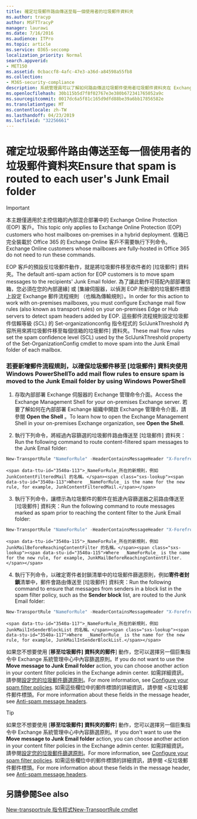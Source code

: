```yaml
---
title: 確定垃圾郵件路由傳送至每一個使用者的垃圾郵件資料夾
ms.author: tracyp
author: MSFTTracyP
manager: laurawi
ms.date: 7/16/2016
ms.audience: ITPro
ms.topic: article
ms.service: O365-seccomp
localization_priority: Normal
search.appverid:
- MET150
ms.assetid: 0cbaccf8-4afc-47e3-a36d-a84598a55fb8
ms.collection:
- M365-security-compliance
description: 系統管理員可以了解如何路由傳送垃圾郵件使用者垃圾郵件資料夾在 Exchange Online Protection。
ms.openlocfilehash: 30b115b5d7f8f02767e3e380b672341765052a9c
ms.sourcegitcommit: 0017dc6a5f81c165d9dfd88be39a6bb17856582e
ms.translationtype: MT
ms.contentlocale: zh-TW
ms.lasthandoff: 04/23/2019
ms.locfileid: "32256661"
---
```

# <a name="ensure-that-spam-is-routed-to-each-users-junk-email-folder"></a><span data-ttu-id="3540a-103">確定垃圾郵件路由傳送至每一個使用者的垃圾郵件資料夾</span><span class="sxs-lookup"><span data-stu-id="3540a-103">Ensure that spam is routed to each user's Junk Email folder</span></span>

> [!IMPORTANT]
> <span data-ttu-id="3540a-104">本主題僅適用於主控信箱的內部混合部署中的 Exchange Online Protection (EOP) 客戶。</span><span class="sxs-lookup"><span data-stu-id="3540a-104">This topic only applies to Exchange Online Protection (EOP) customers who host mailboxes on-premises in a hybrid deployment.</span></span> <span data-ttu-id="3540a-105">信箱已完全裝載於 Office 365 的 Exchange Online 客戶不需要執行下列命令。</span><span class="sxs-lookup"><span data-stu-id="3540a-105">Exchange Online customers whose mailboxes are fully-hosted in Office 365 do not need to run these commands.</span></span> 
  
<span data-ttu-id="3540a-106">EOP 客戶的預設反垃圾郵件動作，就是將垃圾郵件移至收件者的 [垃圾郵件] 資料夾。</span><span class="sxs-lookup"><span data-stu-id="3540a-106">The default anti-spam action for EOP customers is to move spam messages to the recipients' Junk Email folder.</span></span> <span data-ttu-id="3540a-107">為了讓此動作可搭配內部部署信箱，您必須在您的內部邊緣] 或 [集線伺服器，以偵測 EOP 所新增的垃圾郵件標頭上設定 Exchange 郵件流程規則 （也稱為傳輸規則）。</span><span class="sxs-lookup"><span data-stu-id="3540a-107">In order for this action to work with on-premises mailboxes, you must configure Exchange mail flow rules (also known as transport rules) on your on-premises Edge or Hub servers to detect spam headers added by EOP.</span></span> <span data-ttu-id="3540a-108">這些郵件流程規則設定垃圾郵件信賴等級 (SCL) 的 Set-organizationconfig 指令程式的 SclJunkThreshold 內容所用來將垃圾郵件移至每個信箱的垃圾郵件] 資料夾。</span><span class="sxs-lookup"><span data-stu-id="3540a-108">These mail flow rules set the spam confidence level (SCL) used by the SclJunkThreshold property of the Set-OrganizationConfig cmdlet to move spam into the Junk Email folder of each mailbox.</span></span> 
  
### <a name="to-add-mail-flow-rules-to-ensure-spam-is-moved-to-the-junk-email-folder-by-using-windows-powershell"></a><span data-ttu-id="3540a-109">若要新增郵件流程規則，以確保垃圾郵件移至 [垃圾郵件] 資料夾使用 Windows PowerShell</span><span class="sxs-lookup"><span data-stu-id="3540a-109">To add mail flow rules to ensure spam is moved to the Junk Email folder by using Windows PowerShell</span></span>

1. <span data-ttu-id="3540a-110">存取內部部署 Exchange 伺服器的 Exchange 管理命令介面。</span><span class="sxs-lookup"><span data-stu-id="3540a-110">Access the Exchange Management Shell for your on-premises Exchange server.</span></span> <span data-ttu-id="3540a-111">若要了解如何在內部部署 Exchange 組織中開啟 Exchange 管理命令介面，請參閱 **Open the Shell** 。</span><span class="sxs-lookup"><span data-stu-id="3540a-111">To learn how to open the Exchange Management Shell in your on-premises Exchange organization, see **Open the Shell**.</span></span>
    
2. <span data-ttu-id="3540a-112">執行下列命令，將經過內容篩選的垃圾郵件路由傳送至 [垃圾郵件] 資料夾：</span><span class="sxs-lookup"><span data-stu-id="3540a-112">Run the following command to route content-filtered spam messages to the Junk Email folder:</span></span>
    
  ```Powershell
  New-TransportRule "NameForRule" -HeaderContainsMessageHeader "X-Forefront-Antispam-Report" -HeaderContainsWords "SFV:SPM" -SetSCL 6
  ```

    <span data-ttu-id="3540a-113">_NameForRule_所在的新規則，例如 JunkContentFilteredMail 的名稱。</span><span class="sxs-lookup"><span data-stu-id="3540a-113">Where  _NameForRule_ is the name for the new rule, for example, JunkContentFilteredMail.</span></span> 
    
3. <span data-ttu-id="3540a-114">執行下列命令，讓標示為垃圾郵件的郵件在抵達內容篩選器之前路由傳送至 [垃圾郵件] 資料夾：</span><span class="sxs-lookup"><span data-stu-id="3540a-114">Run the following command to route messages marked as spam prior to reaching the content filter to the Junk Email folder:</span></span>
    
  ```Powershell
  New-TransportRule "NameForRule" -HeaderContainsMessageHeader "X-Forefront-Antispam-Report" -HeaderContainsWords "SFV:SKS" -SetSCL 6
  ```

    <span data-ttu-id="3540a-115">_NameForRule_所在的新規則，例如 JunkMailBeforeReachingContentFilter 的名稱。</span><span class="sxs-lookup"><span data-stu-id="3540a-115">Where  _NameForRule_ is the name for the new rule, for example, JunkMailBeforeReachingContentFilter.</span></span> 
    
4. <span data-ttu-id="3540a-116">執行下列命令，以確定寄件者封鎖清單中的垃圾郵件篩選原則，例如**寄件者封鎖**清單中，郵件會路由傳送至 [垃圾郵件] 資料夾：</span><span class="sxs-lookup"><span data-stu-id="3540a-116">Run the following command to ensure that messages from senders in a block list in the spam filter policy, such as the **Sender block** list, are routed to the Junk Email folder:</span></span> 
    
  ```Powershell
  New-TransportRule "NameForRule" -HeaderContainsMessageHeader "X-Forefront-Antispam-Report" -HeaderContainsWords "SFV:SKB" -SetSCL 6
  ```

    <span data-ttu-id="3540a-117">_NameForRule_所在的新規則，例如 JunkMailInSenderBlockList 的名稱。</span><span class="sxs-lookup"><span data-stu-id="3540a-117">Where  _NameForRule_ is the name for the new rule, for example, JunkMailInSenderBlockList.</span></span> 
    
<span data-ttu-id="3540a-118">如果您不想要使用 [**移至垃圾郵件] 資料夾的郵件**] 動作，您可以選擇另一個巨集指令中 Exchange 系統管理中心中內容篩選原則。</span><span class="sxs-lookup"><span data-stu-id="3540a-118">If you do not want to use the **Move message to Junk Email folder** action, you can choose another action in your content filter policies in the Exchange admin center.</span></span> <span data-ttu-id="3540a-119">如需詳細資訊，請參閱[設定您的垃圾郵件篩選原則](configure-your-spam-filter-policies.md)。</span><span class="sxs-lookup"><span data-stu-id="3540a-119">For more information, see [Configure your spam filter policies](configure-your-spam-filter-policies.md).</span></span> <span data-ttu-id="3540a-120">如需這些欄位中的郵件標頭的詳細資訊，請參閱 <<c0>反垃圾郵件郵件標頭。</span><span class="sxs-lookup"><span data-stu-id="3540a-120">For more information about these fields in the message header, see [Anti-spam message headers](anti-spam-message-headers.md).</span></span>
  

> [!TIP]
> <span data-ttu-id="3540a-121">如果您不想要使用 [**移至垃圾郵件] 資料夾的郵件**] 動作，您可以選擇另一個巨集指令中 Exchange 系統管理中心中內容篩選原則。</span><span class="sxs-lookup"><span data-stu-id="3540a-121">If you don't want to use the **Move message to Junk Email folder** action, you can choose another action in your content filter policies in the Exchange admin center.</span></span> <span data-ttu-id="3540a-122">如需詳細資訊，請參閱[設定您的垃圾郵件篩選原則](configure-your-spam-filter-policies.md)。</span><span class="sxs-lookup"><span data-stu-id="3540a-122">For more information, see [Configure your spam filter policies](configure-your-spam-filter-policies.md).</span></span> <span data-ttu-id="3540a-123">如需這些欄位中的郵件標頭的詳細資訊，請參閱 <<c0>反垃圾郵件郵件標頭。</span><span class="sxs-lookup"><span data-stu-id="3540a-123">For more information about these fields in the message header, see [Anti-spam message headers](anti-spam-message-headers.md).</span></span>
> 
## <a name="see-also"></a><span data-ttu-id="3540a-124">另請參閱</span><span class="sxs-lookup"><span data-stu-id="3540a-124">See also</span></span>

[<span data-ttu-id="3540a-125">New-transportrule 指令程式</span><span class="sxs-lookup"><span data-stu-id="3540a-125">New-TransportRule cmdlet</span></span>](https://technet.microsoft.com/library/bb125138%28v=exchg.160%29.aspx)

